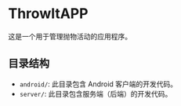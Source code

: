 # ThrowItAPP

这是一个用于管理抛物活动的应用程序。

## 目录结构

- `android/`: 此目录包含 Android 客户端的开发代码。
- `server/`: 此目录包含服务端（后端）的开发代码。 